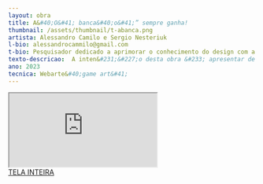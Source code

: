 ```yaml
---
layout: obra
title: A&#40;O&#41; banca&#40;o&#41;” sempre ganha!
thumbnail: /assets/thumbnail/t-abanca.png
artista: Alessandro Camilo e Sergio Nesteriuk
l-bio: alessandrocammilo@gmail.com
t-bio: Pesquisador dedicado a aprimorar o conhecimento do design com a intera&#231;&#227;o digital. Extenso conhecimento em Design, EAD e Tecnologia afins. Mestre e Doutorando em Design pela UAM, com 28 anos de experi&#234;ncia profissional.
texto-descricao:  A inten&#231;&#227;o desta obra &#233; apresentar de forma lúdica e at&#233; cômica o funcionamento do Atendimento ao Cliente, que muitas vezes pode ser confuso e at&#233; prejudicial na resposta às dúvidas dos clientes. O projeto utiliza como base a interface de comunica&#231;&#227;o e a experi&#234;ncia do usuário, mostrando como um bom design pode reorganizar a forma como as informa&#231;&#245;es s&#227;o transmitidas, resultando em caminhos mais adequados para a solu&#231;&#227;o de problemas em um suposto Design de Servi&#231;o, que &#233; um dos focos da tese em desenvolvimento. S&#227;o analisadas tr&#234;s fases&#58; atendimento humano, automatizado e robotizado, evidenciando os desafios e armadilhas de cada uma.
ano: 2023
tecnica: Webarte&#40;game art&#41;
---
```



<iframe class="frame" scrolling="no" src="http://projetosacademicos.coisasemdesign.com.br/proj01/"></iframe>
<br>
<a href="https://projetosacademicos.coisasemdesign.com.br/proj01/" target="_blank">TELA INTEIRA</a>
